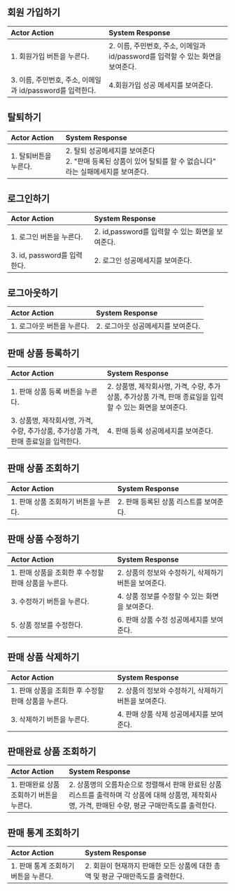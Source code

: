 ## 회원 가입하기

| Actor Action                                              | System Response                                                                 |
| :-------------------------------------------------------- | :------------------------------------------------------------------------------ |
| 1. 회원가입 버튼을 누른다.                                | 2. 이름, 주민번호, 주소, 이메일과 id/password를 입력할 수 있는 화면을 보여준다. |
| 3. 이름, 주민번호, 주소, 이메일과 id/password를 입력한다. | 4.회원가입 성공 메세지를 보여준다.                                              |

## 탈퇴하기

| Actor Action          | System Response                                                                                                                    |
| :-------------------- | :--------------------------------------------------------------------------------------------------------------------------------- |
| 1. 탈퇴버튼을 누른다. | <div>2. 탈퇴 성공메세지를 보여준다 </div><div>2. "판매 등록된 상품이 있어 탈퇴를 할 수 없습니다" 라는 실패메세지를 보여준다.</div> |

## 로그인하기

| Actor Action                | System Response                                  |
| :-------------------------- | :----------------------------------------------- |
| 1. 로그인 버튼을 누른다.    | 2. id,password를 입력할 수 있는 화면을 보여준다. |
| 3. id, password를 입력한다. | 2. 로그인 성공메세지를 보여준다.                 |

## 로그아웃하기

| Actor Action               | System Response                    |
| :------------------------- | :--------------------------------- |
| 1. 로그아웃 버튼을 누른다. | 2. 로그아웃 성공메세지를 보여준다. |

## 판매 상품 등록하기

| Actor Action                                                                        | System Response                                                                                           |
| :---------------------------------------------------------------------------------- | :-------------------------------------------------------------------------------------------------------- |
| 1. 판매 상품 등록 버튼을 누른다.                                                    | 2. 상품명, 제작회사명, 가격, 수량, 추가상품, 추가상품 가격, 판매 종료일을 입력할 수 있는 화면을 보여준다. |
| 3. 상품명, 제작회사명, 가격, 수량, 추가상품, 추가상품 가격, 판매 종료일을 입력한다. | 4. 판매 등록 성공메세지를 보여준다.                                                                       |

## 판매 상품 조회하기

| Actor Action                         | System Response                        |
| :----------------------------------- | :------------------------------------- |
| 1. 판매 상품 조회하기 버튼을 누른다. | 2. 판매 등록된 상품 리스트를 보여준다. |

## 판매 상품 수정하기

| Actor Action                                        | System Response                                      |
| :-------------------------------------------------- | :--------------------------------------------------- |
| 1. 판매 상품을 조회한 후 수정할 판매 상품을 누른다. | 2. 상품의 정보와 수정하기, 삭제하기 버튼을 보여준다. |
| 3. 수정하기 버튼을 누른다.                          | 4. 상품 정보를 수정할 수 있는 화면을 보여준다.       |
| 5. 상품 정보를 수정한다.                            | 6. 판매 상품 수정 성공메세지를 보여준다.             |

## 판매 상품 삭제하기

| Actor Action                                        | System Response                                      |
| :-------------------------------------------------- | :--------------------------------------------------- |
| 1. 판매 상품을 조회한 후 수정할 판매 상품을 누른다. | 2. 상품의 정보와 수정하기, 삭제하기 버튼을 보여준다. |
| 3. 삭제하기 버튼을 누른다.                          | 4. 판매 상품 삭제 성공메세지를 보여준다.             |

## 판매완료 상품 조회하기

| Actor Action                             | System Response                                                                                                                                        |
| :--------------------------------------- | :----------------------------------------------------------------------------------------------------------------------------------------------------- |
| 1. 판매완료 상품 조회하기 버튼을 누른다. | 2. 상품명의 오름차순으로 정렬해서 판매 완료된 상품 리스트를 출력하며 각 상품에 대해 상품명, 제작회사명, 가격, 판매된 수량, 평균 구매만족도를 출력한다. |

## 판매 통계 조회하기

| Actor Action                         | System Response                                                                |
| :----------------------------------- | :----------------------------------------------------------------------------- |
| 1. 판매 통계 조회하기 버튼을 누른다. | 2. 회원이 현재까지 판매한 모든 상품에 대한 총액 및 평균 구매만족도를 출력한다. |
